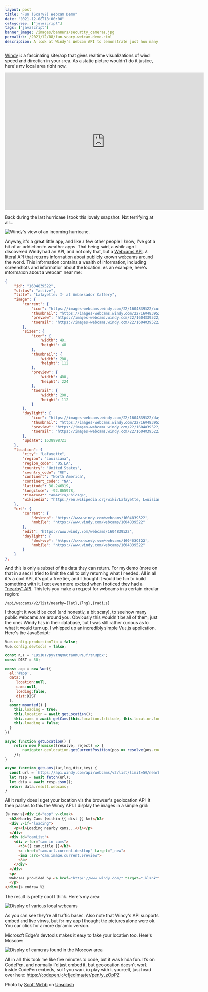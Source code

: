 ```yaml
---
layout: post
title: "Fun (Scary?) Webcam Demo"
date: "2021-12-08T18:00:00"
categories: ["javascript"]
tags: ["javascript"]
banner_image: /images/banners/security_cameras.jpg
permalink: /2021/12/08/fun-scary-webcam-demo.html
description: A look at Windy's Webcam API to demonstrate just how many cameras are around you
---
```


[Windy](https://www.windy.com/) is a fascinating site/app that gives realtime visualizations of wind speed and direction in your area. As a static picture wouldn't do it justice, here's my local area right now.

<iframe width="650" height="450" src="https://embed.windy.com/embed2.html?lat=32.073&lon=-91.121&detailLat=32.073&detailLon=-91.121&width=650&height=450&zoom=4&level=surface&overlay=wind&product=ecmwf&menu=&message=&marker=&calendar=now&pressure=&type=map&location=coordinates&detail=&metricWind=default&metricTemp=default&radarRange=-1" frameborder="0"></iframe>

Back during the last hurricane I took this lovely snapshot. Not terrifying at all...

<p>
<img data-src="https://static.raymondcamden.com/images/2021/12/w2.jpg" alt="Windy's view of an incoming hurricane." class="lazyload imgborder imgcenter">
</p>

Anyway, it's a great little app, and like a few other people I know, I've got a bit of an addiction to weather apps. That being said, a while ago I discovered Windy had an API, and not only that, but a [Webcams API](https://api.windy.com/webcams). A literal API that returns information about publicly known webcams around the world. This information contains a wealth of information, including screenshots and information about the location. As an example, here's information about a webcam near me:

```json
{
	"id": "1604839522",
	"status": "active",
	"title": "Lafayette: I- at Ambassador Caffery",
	"image": {
		"current": {
			"icon": "https://images-webcams.windy.com/22/1604839522/current/icon/1604839522.jpg",
			"thumbnail": "https://images-webcams.windy.com/22/1604839522/current/thumbnail/1604839522.jpg",
			"preview": "https://images-webcams.windy.com/22/1604839522/current/preview/1604839522.jpg",
			"toenail": "https://images-webcams.windy.com/22/1604839522/current/thumbnail/1604839522.jpg"
		},
		"sizes": {
			"icon": {
				"width": 48,
				"height": 48
			},
			"thumbnail": {
				"width": 200,
				"height": 112
			},
			"preview": {
				"width": 400,
				"height": 224
			},
			"toenail": {
				"width": 200,
				"height": 112
			}
		},
		"daylight": {
			"icon": "https://images-webcams.windy.com/22/1604839522/daylight/icon/1604839522.jpg",
			"thumbnail": "https://images-webcams.windy.com/22/1604839522/daylight/thumbnail/1604839522.jpg",
			"preview": "https://images-webcams.windy.com/22/1604839522/daylight/preview/1604839522.jpg",
			"toenail": "https://images-webcams.windy.com/22/1604839522/daylight/thumbnail/1604839522.jpg"
		},
		"update": 1638998721
	},
	"location": {
		"city": "Lafayette",
		"region": "Louisiana",
		"region_code": "US.LA",
		"country": "United States",
		"country_code": "US",
		"continent": "North America",
		"continent_code": "NA",
		"latitude": 30.246819,
		"longitude": -92.065978,
		"timezone": "America/Chicago",
		"wikipedia": "https://en.wikipedia.org/wiki/Lafayette, Louisiana"
	},
	"url": {
		"current": {
			"desktop": "https://www.windy.com/webcams/1604839522",
			"mobile": "https://www.windy.com/webcams/1604839522"
		},
		"edit": "https://www.windy.com/webcams/1604839522",
		"daylight": {
			"desktop": "https://www.windy.com/webcams/1604839522",
			"mobile": "https://www.windy.com/webcams/1604839522"
		}
	}
},
```

And this is only a subset of the data they can return. For my demo (more on that in a sec) I tried to limit the call to only returning what I needed. All in all it's a cool API, it's got a free tier, and I thought it would be fun to build something with it. I got even more excited when I noticed they had a ["nearby" API](https://api.windy.com/webcams/docs#/list/nearby). This lets you make a request for webcams in a certain circular region:

	/api/webcams/v2/list/nearby={lat},{lng},{radius}

I thought it would be cool (and honestly, a bit scary), to see how many public webcams are around you. Obviously this wouldn't be all of them, just the ones Windy has in their database, but I was still rather curious as to what it would turn up. I whipped up an incredibly simple Vue.js application. Here's the JavaScript:

```js
Vue.config.productionTip = false;
Vue.config.devtools = false;

const KEY = '1D5i0YvpyVtNQM66raOhUPaJf7tKRpbx';
const DIST = 50;

const app = new Vue({
  el:'#app', 
  data: {
     location:null,
     cams:null,
     loading:false,
     dist:DIST
  },
  async mounted() {
    this.loading = true;
    this.location = await getLocation();
    this.cams = await getCams(this.location.latitude, this.location.longitude, this.dist, KEY);
    this.loading = false;
  }
})

async function getLocation() {
    return new Promise((resolve, reject) => {
        navigator.geolocation.getCurrentPosition(pos => resolve(pos.coords), e => reject(e));
    });
}

async function getCams(lat,lng,dist,key) {
  const url = `https://api.windy.com/api/webcams/v2/list/limit=50/nearby=${lat},${lng},${dist}?key=${key}&show=webcams:location,image,url`;
  let resp = await fetch(url);
  let data = await resp.json();
  return data.result.webcams;
}
```

All it really does is get your location via the browser's geolocation API. It then passes to this the Windy API. I display the images in a simple grid:

```html
{% raw %}<div id="app" v-cloak>
  <h2>Nearby Cams (within {{ dist }} km)</h2>
  <div v-if="loading">
    <p><i>Loading nearby cams...</i></p>
  </div>
  <div id="camList">
    <div v-for="cam in cams">
      <h3>{{ cam.title }}</h3>
      <a :href="cam.url.current.desktop" target="_new">
      <img :src="cam.image.current.preview">
      </a>
    </div>
  </div>
  <p>
  Webcams provided by <a href="https://www.windy.com/" target="_blank">windy.com</a> &mdash; <a href="https://www.windy.com/webcams/add" target="_blank">add a webcam</a>
  </p>
</div>{% endraw %}
```

The result is pretty cool I think. Here's my area:

<p>
<img data-src="https://static.raymondcamden.com/images/2021/12/w3.jpg" alt="Display of various local webcams" class="lazyload imgborder imgcenter">
</p>

As you can see they're all traffic based. Also note that Windy's API supports embed and live views, but for my app I thought the pictures alone were ok. You can click for a more dynamic version. 

Microsoft Edge's devtools makes it easy to fake your location too. Here's Moscow:

<p>
<img data-src="https://static.raymondcamden.com/images/2021/12/w4.jpg" alt="Display of cameras found in the Moscow area" class="lazyload imgborder imgcenter">
</p>

All in all, this took me like five minutes to code, but it was kinda fun. It's on CodePen, and normally I'd just embed it, but geolocation doesn't work inside CodePen embeds, so if you want to play with it yourself, just head over here: <https://codepen.io/cfjedimaster/pen/yLzOpPZ>

Photo by <a href="https://unsplash.com/@scottwebb?utm_source=unsplash&utm_medium=referral&utm_content=creditCopyText">Scott Webb</a> on <a href="https://unsplash.com/s/photos/security-camera?utm_source=unsplash&utm_medium=referral&utm_content=creditCopyText">Unsplash</a>
  